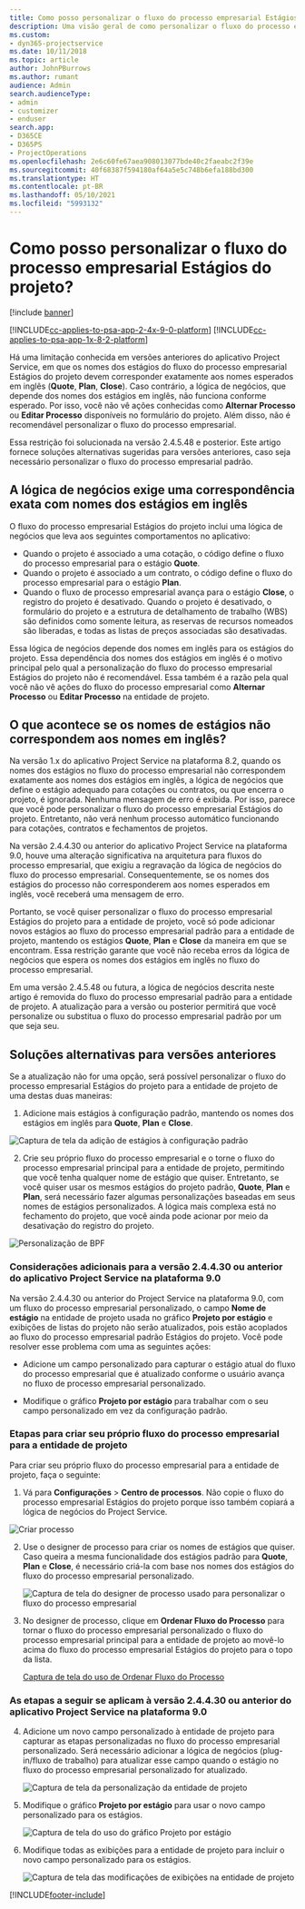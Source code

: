 ```yaml
---
title: Como posso personalizar o fluxo do processo empresarial Estágios do projeto?
description: Uma visão geral de como personalizar o fluxo do processo empresarial Estágios do Projeto.
ms.custom:
- dyn365-projectservice
ms.date: 10/11/2018
ms.topic: article
author: JohnPBurrows
ms.author: rumant
audience: Admin
search.audienceType:
- admin
- customizer
- enduser
search.app:
- D365CE
- D365PS
- ProjectOperations
ms.openlocfilehash: 2e6c60fe67aea908013077bde40c2faeabc2f39e
ms.sourcegitcommit: 40f68387f594180af64a5e5c748b6efa188bd300
ms.translationtype: HT
ms.contentlocale: pt-BR
ms.lasthandoff: 05/10/2021
ms.locfileid: "5993132"
---
```

# <a name="how-do-i-customize-the-project-stages-business-process-flow"></a>Como posso personalizar o fluxo do processo empresarial Estágios do projeto?

[!include [banner](../includes/psa-now-project-operations.md)]

[!INCLUDE[cc-applies-to-psa-app-2-4x-9-0-platform](../includes/cc-applies-to-psa-app-2-4x-9-0-platform.md)]
[!INCLUDE[cc-applies-to-psa-app-1x-8-2-platform](../includes/cc-applies-to-psa-app-1x-8-2-platform.md)]

Há uma limitação conhecida em versões anteriores do aplicativo Project Service, em que os nomes dos estágios do fluxo do processo empresarial Estágios do projeto devem corresponder exatamente aos nomes esperados em inglês (**Quote**, **Plan**, **Close**). Caso contrário, a lógica de negócios, que depende dos nomes dos estágios em inglês, não funciona conforme esperado. Por isso, você não vê ações conhecidas como **Alternar Processo** ou **Editar Processo** disponíveis no formulário do projeto. Além disso, não é recomendável personalizar o fluxo do processo empresarial. 

Essa restrição foi solucionada na versão 2.4.5.48 e posterior. Este artigo fornece soluções alternativas sugeridas para versões anteriores, caso seja necessário personalizar o fluxo do processo empresarial padrão.  

## <a name="business-logic-requires-an-exact-match-with-english-stage-names"></a>A lógica de negócios exige uma correspondência exata com nomes dos estágios em inglês

O fluxo do processo empresarial Estágios do projeto inclui uma lógica de negócios que leva aos seguintes comportamentos no aplicativo:
- Quando o projeto é associado a uma cotação, o código define o fluxo do processo empresarial para o estágio **Quote**.
- Quando o projeto é associado a um contrato, o código define o fluxo do processo empresarial para o estágio **Plan**.
- Quando o fluxo de processo empresarial avança para o estágio **Close**, o registro do projeto é desativado. Quando o projeto é desativado, o formulário do projeto e a estrutura de detalhamento de trabalho (WBS) são definidos como somente leitura, as reservas de recursos nomeados são liberadas, e todas as listas de preços associadas são desativadas.

Essa lógica de negócios depende dos nomes em inglês para os estágios do projeto. Essa dependência dos nomes dos estágios em inglês é o motivo principal pelo qual a personalização do fluxo do processo empresarial Estágios do projeto não é recomendável. Essa também é a razão pela qual você não vê ações do fluxo do processo empresarial como **Alternar Processo** ou **Editar Processo** na entidade de projeto.

## <a name="what-happens-if-the-stage-names-dont-match-the-english-names"></a>O que acontece se os nomes de estágios não correspondem aos nomes em inglês?

Na versão 1.x do aplicativo Project Service na plataforma 8.2, quando os nomes dos estágios no fluxo do processo empresarial não correspondem exatamente aos nomes dos estágios em inglês, a lógica de negócios que define o estágio adequado para cotações ou contratos, ou que encerra o projeto, é ignorada. Nenhuma mensagem de erro é exibida. Por isso, parece que você pode personalizar o fluxo do processo empresarial Estágios do projeto. Entretanto, não verá nenhum processo automático funcionando para cotações, contratos e fechamentos de projetos.

Na versão 2.4.4.30 ou anterior do aplicativo Project Service na plataforma 9.0, houve uma alteração significativa na arquitetura para fluxos do processo empresarial, que exigiu a regravação da lógica de negócios do fluxo do processo empresarial. Consequentemente, se os nomes dos estágios do processo não corresponderem aos nomes esperados em inglês, você receberá uma mensagem de erro. 

Portanto, se você quiser personalizar o fluxo do processo empresarial Estágios do projeto para a entidade de projeto, você só pode adicionar novos estágios ao fluxo do processo empresarial padrão para a entidade de projeto, mantendo os estágios **Quote**, **Plan** e **Close** da maneira em que se encontram. Essa restrição garante que você não receba erros da lógica de negócios que espera os nomes dos estágios em inglês no fluxo do processo empresarial.

Em uma versão 2.4.5.48 ou futura, a lógica de negócios descrita neste artigo é removida do fluxo do processo empresarial padrão para a entidade de projeto. A atualização para a versão ou posterior permitirá que você personalize ou substitua o fluxo do processo empresarial padrão por um que seja seu. 

## <a name="workarounds-for-earlier-versions"></a>Soluções alternativas para versões anteriores

Se a atualização não for uma opção, será possível personalizar o fluxo do processo empresarial Estágios do projeto para a entidade de projeto de uma destas duas maneiras:

1. Adicione mais estágios à configuração padrão, mantendo os nomes dos estágios em inglês para **Quote**, **Plan** e **Close**.


![Captura de tela da adição de estágios à configuração padrão](media/FAQ-Customize-BPF-1.png)
 
2. Crie seu próprio fluxo do processo empresarial e o torne o fluxo do processo empresarial principal para a entidade de projeto, permitindo que você tenha qualquer nome de estágio que quiser. Entretanto, se você quiser usar os mesmos estágios do projeto padrão, **Quote**, **Plan** e **Plan**, será necessário fazer algumas personalizações baseadas em seus nomes de estágios personalizados. A lógica mais complexa está no fechamento do projeto, que você ainda pode acionar por meio da desativação do registro do projeto.

![Personalização de BPF](media/FAQ-Customize-BPF-2.png)

### <a name="additional-considerations-for-project-service-app-version-24430-or-earlier-on-platform-90"></a>Considerações adicionais para a versão 2.4.4.30 ou anterior do aplicativo Project Service na plataforma 9.0

Na versão 2.4.4.30 ou anterior do Project Service na plataforma 9.0, com um fluxo do processo empresarial personalizado, o campo **Nome de estágio** na entidade de projeto usada no gráfico **Projeto por estágio** e exibições de listas do projeto não serão atualizados, pois estão acoplados ao fluxo do processo empresarial padrão Estágios do projeto. Você pode resolver esse problema com uma as seguintes ações:

- Adicione um campo personalizado para capturar o estágio atual do fluxo do processo empresarial que é atualizado conforme o usuário avança no fluxo de processo empresarial personalizado.

- Modifique o gráfico **Projeto por estágio** para trabalhar com o seu campo personalizado em vez da configuração padrão.

### <a name="steps-to-create-your-own-business-process-flow-for-the-project-entity"></a>Etapas para criar seu próprio fluxo do processo empresarial para a entidade de projeto

Para criar seu próprio fluxo do processo empresarial para a entidade de projeto, faça o seguinte:

1. Vá para **Configurações** > **Centro de processos**. Não copie o fluxo do processo empresarial Estágios do projeto porque isso também copiará a lógica de negócios do Project Service.

  ![Criar processo](media/FAQ-Customize-BPF-3.png)

2. Use o designer de processo para criar os nomes de estágios que quiser. Caso queira a mesma funcionalidade dos estágios padrão para **Quote**, **Plan** e **Close**, é necessário criá-la com base nos nomes dos estágios do fluxo do processo empresarial personalizado.

   ![Captura de tela do designer de processo usado para personalizar o fluxo do processo empresarial](media/FAQ-Customize-BPF-4.png) 

3. No designer de processo, clique em **Ordenar Fluxo do Processo** para tornar o fluxo do processo empresarial personalizado o fluxo do processo empresarial principal para a entidade de projeto ao movê-lo acima do fluxo do processo empresarial Estágios do projeto para o topo da lista.


   [Captura de tela do uso de Ordenar Fluxo do Processo](media/FAQ-Customize-BPF-5-720.png)

### <a name="the-following-steps-apply-to-project-service-app-24430-or-earlier-on-the-90-platform"></a>As etapas a seguir se aplicam à versão 2.4.4.30 ou anterior do aplicativo Project Service na plataforma 9.0

4. Adicione um novo campo personalizado à entidade de projeto para capturar as etapas personalizadas no fluxo do processo empresarial personalizado. Será necessário adicionar a lógica de negócios (plug-in/fluxo de trabalho) para atualizar esse campo quando o estágio no fluxo do processo empresarial personalizado for atualizado.

   ![Captura de tela da personalização da entidade de projeto](media/FAQ-Customize-BPF-6-720.png)

5. Modifique o gráfico **Projeto por estágio** para usar o novo campo personalizado para os estágios.

   ![Captura de tela do uso do gráfico Projeto por estágio](media/FAQ-Customize-BPF-7-720.png)

6. Modifique todas as exibições para a entidade de projeto para incluir o novo campo personalizado para os estágios.

   ![Captura de tela das modificações de exibições na entidade de projeto](media/FAQ-Customize-BPF-8-720.png)



[!INCLUDE[footer-include](../includes/footer-banner.md)]